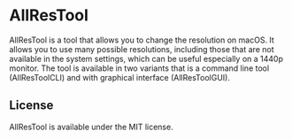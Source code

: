 # AllResTool

AllResTool is a tool that allows you to change the resolution on macOS. It allows you to use many possible resolutions, including those that are not available in the system settings, which can be useful especially on a 1440p monitor. The tool is available in two variants that is a command line tool (AllResToolCLI) and with graphical interface (AllResToolGUI).

## License

AllResTool is available under the MIT license.
